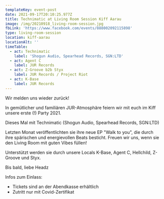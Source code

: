 ```yaml
---
templateKey: event-post
date: 2021-09-17T20:10:25.977Z
title: Technimatic at Living Room Session Kiff Aarau
image: /img/20210918_living-room-session.jpg
fbLink: 'https://www.facebook.com/events/888002092115898'
type: living-room-session
location: kiff-aarau
locationAlt: ''
timeTable:
  - act: Technimatic
    label: 'Shogun Audio, Spearhead Records, SGN:LTD'
  - act: Agent C
    label: JUR Records
  - act: Z-Groove b2b Styx
    label: JUR Records / Project Riot
  - act: K-Base
    label: JUR Records
---
```

Wir melden uns wieder zurück!

In gemütlicher und familiären JUR-Atmosphäre feiern wir mit euch im Kiff unsere erste (!) Party 2021.

Dieses Mal mit Technimatic (Shogun Audio, Spearhead Records, SGN:LTD)

Letzten Monat veröffentlichten sie ihre neue EP "Walk to you", die durch ihre spärischen und energievollen Beats besticht. Freuen wir uns, wenn sie den Living Room mit guten Vibes füllen!

Unterstützt werden sie durch unsere Locals K-Base, Agent C, Hellchild, Z-Groove und Styx.

Bis bald, liebe Headz

Infos zum Einlass:

* Tickets sind an der Abendkasse erhältlich
* Zutritt nur mit Covid-Zertifikat
